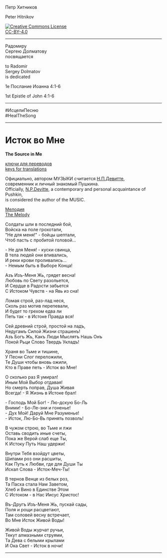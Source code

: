 Петр Хитников

Peter Hitnikov

[CC-BY-4.0]: http://creativecommons.org/licenses/by/4.0/ "{rel='license'}"

[CC-BY-4.0_png]: https://i.creativecommons.org/l/by/4.0/88x31.png

[![Creative Commons License][CC-BY-4.0_png]][CC-BY-4.0]<br/>[CC-BY-4.0][]

---

Радомиру  
Сергею Долматову  
посвящается

to Radomir  
Sergey Dolmatov  
is dedicated

1e Послание Иоанна 4:1-6

1st Epistle of John 4:1-6

---

\#ИсцелиПесню  
\#HealTheSong

---

# Исток во Мне
**The Source in Me**

[ключи для переводов][transl_keys]  
[keys for translations][transl_keys]

[transl_keys]: transl-keys.md

Официально, автором МУЗЫКИ считается [Н.П.Девитте][Devitte_ru],  
современник и личный знакомый Пушкина.  
Officially, [N.P.Devitte][Devitte_en], a contemporary and personal acquaintance of Pushkin,  
is considered the author of the MUSIC.

[Мелодия][Melody]  
[The Melody][Melody]

[Melody]: melody.md

Солдаты шли в последний бой,  
Войска на поле грохотали,  
"Не для меня!" - бойцы шептали,  
Чтоб пасть с пробитой головой...

\- Не для Меня! - куски свинца,  
В тела людей они впивались,  
И реки крови проливались...  
\- Немым быть в Выборе Конца!

Азъ Изъ-Меня Жь, грядет весна!  
Любовь по Свету разольется,  
И Сердце в Радости забьется  
С Истоком Чувств - на Явь из сна!

Ломая строй, раз-лад неся,  
Сколь раз мотив перепевали,  
И будет то грехом едва ли  
Петь так - в Истоке Правда вся!

Сей древний строй, простой на ладъ,  
Недугамъ Силой Жизни страшенъ!  
Азъ Богъ Жь, Какъ Люди Мыслятъ Нашь Онъ  
Покой Рьци Слово Твердъ Укладъ!

Храня во Тьме и тишине,  
У Песни Слог переложили,  
Те Души чтобы вновь ожили,  
Кто в Праве петь - Исток во Мне!

О сколько раз Я умирал!  
Иным Мой Выбор отдавая!  
Но смерть поправ, Душа Живая  
Всегда! - Я Жизнь в Истоке брал!

\- Господь Мой Бог! - Лю-дскую Бо-Ль  
Вними! - Бо-Ле-зни и гоненье!  
\- Дух Мой! Даруй Мне Разуменье!  
\- Исток, Лю-Бо-Вь принять позволь!

В чужом строю, во Тьме и лжи  
Оставь сводить иные счеты,  
Пока же Верой слаб еще Ты,  
К Истоку Путь Наш удержи!

Внутри Тебя взойдут цветы,  
Шипами роз они расшиты,  
Как Путь к Любви, где для Души Ты  
Искал Слова - Исток-Меч-Ты!

В тернов Венце из белых роз,  
Та Пасха стала Нам Заветом,  
Хлеб и Вино в Единстве Этом  
С Истоком - в Нас Иисус Христос!

Въ-Другъ Изъ-Меня Жь, пускай сады,  
Поля и рощи расцветают,  
Там соловей весну встречает,  
Во Мне Исток Живой Воды!

Живой Воды журчат ручьи,  
Текут алмазными струями,  
Та Дева с белыми крылами  
И Ока Свет - Исток в ночи!

---

[Devitte_ru]: https://ru.wikipedia.org/wiki/Девитте,_Николай_Петрович

[Devitte_en]: https://en.wikipedia.org/wiki/Nikolai_Devitte
